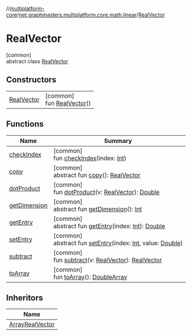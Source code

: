 //[multiplatform-core](../../../index.md)/[net.graphmasters.multiplatform.core.math.linear](../index.md)/[RealVector](index.md)

# RealVector

[common]\
abstract class [RealVector](index.md)

## Constructors

| | |
|---|---|
| [RealVector](-real-vector.md) | [common]<br>fun [RealVector](-real-vector.md)() |

## Functions

| Name | Summary |
|---|---|
| [checkIndex](check-index.md) | [common]<br>fun [checkIndex](check-index.md)(index: [Int](https://kotlinlang.org/api/latest/jvm/stdlib/kotlin/-int/index.html)) |
| [copy](copy.md) | [common]<br>abstract fun [copy](copy.md)(): [RealVector](index.md) |
| [dotProduct](dot-product.md) | [common]<br>fun [dotProduct](dot-product.md)(v: [RealVector](index.md)): [Double](https://kotlinlang.org/api/latest/jvm/stdlib/kotlin/-double/index.html) |
| [getDimension](get-dimension.md) | [common]<br>abstract fun [getDimension](get-dimension.md)(): [Int](https://kotlinlang.org/api/latest/jvm/stdlib/kotlin/-int/index.html) |
| [getEntry](get-entry.md) | [common]<br>abstract fun [getEntry](get-entry.md)(index: [Int](https://kotlinlang.org/api/latest/jvm/stdlib/kotlin/-int/index.html)): [Double](https://kotlinlang.org/api/latest/jvm/stdlib/kotlin/-double/index.html) |
| [setEntry](set-entry.md) | [common]<br>abstract fun [setEntry](set-entry.md)(index: [Int](https://kotlinlang.org/api/latest/jvm/stdlib/kotlin/-int/index.html), value: [Double](https://kotlinlang.org/api/latest/jvm/stdlib/kotlin/-double/index.html)) |
| [subtract](subtract.md) | [common]<br>fun [subtract](subtract.md)(v: [RealVector](index.md)): [RealVector](index.md) |
| [toArray](to-array.md) | [common]<br>fun [toArray](to-array.md)(): [DoubleArray](https://kotlinlang.org/api/latest/jvm/stdlib/kotlin/-double-array/index.html) |

## Inheritors

| Name |
|---|
| [ArrayRealVector](../-array-real-vector/index.md) |
